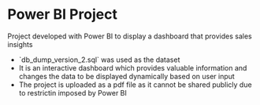 # Power BI Project
Project developed with Power BI to display a dashboard that provides sales insights

<ul>
  <li>
    `db_dump_version_2.sql` was used as the dataset 
  </li>
  <li>
    It is an interactive dashboard which provides valuable information and changes the data to be displayed dynamically based on user input
  </li>
   <li>
    The project is uploaded as a pdf file as it cannot be shared publicly due to restrictin imposed by Power BI
  </li>
</ul>
